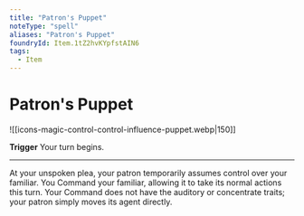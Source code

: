 ```yaml
---
title: "Patron's Puppet"
noteType: "spell"
aliases: "Patron's Puppet"
foundryId: Item.1tZ2hvKYpfstAIN6
tags:
  - Item
---
```


# Patron's Puppet
![[icons-magic-control-control-influence-puppet.webp|150]]

**Trigger** Your turn begins.

* * *

At your unspoken plea, your patron temporarily assumes control over your familiar. You Command your familiar, allowing it to take its normal actions this turn. Your Command does not have the auditory or concentrate traits; your patron simply moves its agent directly.
